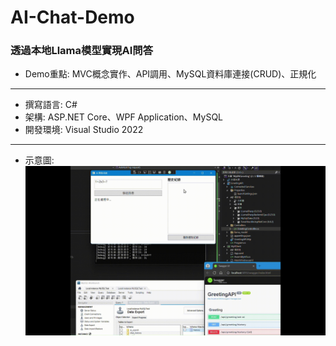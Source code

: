 # AI-Chat-Demo
### 透過本地Llama模型實現AI問答
- Demo重點: MVC概念實作、API調用、MySQL資料庫連接(CRUD)、正規化
---
- 撰寫語言: C#  
- 架構: ASP.NET Core、WPF Application、MySQL
- 開發環境: Visual Studio 2022
---  
- 示意圖:  
![image](https://github.com/LN0330/AI-Chat-Demo/blob/master/Gif/Gif_1.gif)
